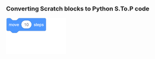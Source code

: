 ### Converting Scratch blocks to Python S.To.P code

<img src="./blocks/move_steps.png" height="100px">